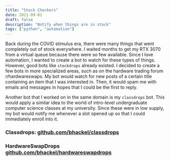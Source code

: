 ```yaml
---
title: "Stock Checkers"
date: 2021-09-01
draft: false
description: "Notify when things are in stock"
tags: ["python", "automation"]
---
```


Back during the COVID stimulus era, there were many things that went completely out of stock everywhere. I waited months to get my RTX 3070 from a virtual queue because there were so few available. Since I love automation, I wanted to create a bot to watch for these types of things. However, good bots like `stockdrops` already existed. I decided to create a few bots in more specialized areas, such as on the hardware trading forum r/hardwareswaps. My bot would watch for new posts of a certain title containing an item that I was interested in. Then, it would spam me with emails and messages in hopes that I could be the first to reply.

Another bot that I worked on in the same domain is my `classdrops` bot. This would apply a similar idea to the world of intro-level undergraduate computer science classes at my university. Since these were in low supply, my bot would notify me whenever a slot opened up so that I could immediately enroll into it.

### Classdrops: [github.com/bhackel/classdrops](https://github.com/bhackel/classdrops)

### HardwareSwapDrops [github.com/bhackel/hardwareswapdrops](https://github.com/bhackel/hardwareswapdrops)